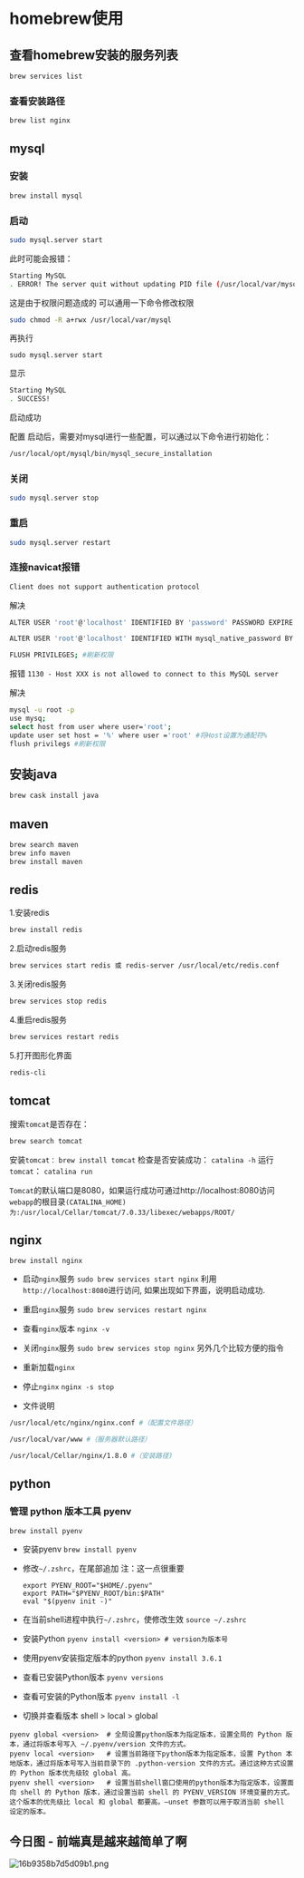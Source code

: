 # homebrew使用
## 查看homebrew安装的服务列表
```sh
brew services list
```
### 查看安装路径

```sh
brew list nginx
```

## mysql
### 安装
```sh
brew install mysql
```
### 启动
```sh
sudo mysql.server start
```
此时可能会报错：
```sh
Starting MySQL
. ERROR! The server quit without updating PID file (/usr/local/var/mysql/xxxxx.local.pid).
```

这是由于权限问题造成的
可以通用一下命令修改权限

```sh
sudo chmod -R a+rwx /usr/local/var/mysql
```
再执行

`sudo mysql.server start`

显示

```sh
Starting MySQL
. SUCCESS!
```
启动成功

配置
启动后，需要对mysql进行一些配置，可以通过以下命令进行初始化：
```sh
/usr/local/opt/mysql/bin/mysql_secure_installation
```

### 关闭
```sh
sudo mysql.server stop
```
### 重启
```sh
sudo mysql.server restart
```

### 连接navicat报错

```sh
Client does not support authentication protocol

```

解决

```sh
ALTER USER 'root'@'localhost' IDENTIFIED BY 'password' PASSWORD EXPIRE NEVER; #修改加密规则 （这行我没有写，不过貌似也可以）

ALTER USER 'root'@'localhost' IDENTIFIED WITH mysql_native_password BY 'password'; #更新一下用户的密码 

FLUSH PRIVILEGES; #刷新权限

```

报错 `1130 - Host XXX is not allowed to connect to this MySQL server`

解决

```bash
mysql -u root -p
use mysq;
select host from user where user='root';
update user set host = '%' where user ='root' #将Host设置为通配符%
flush privilegs #刷新权限

```

## 安装java
```sh
brew cask install java
```

## maven

```sh
brew search maven
brew info maven
brew install maven
```

## redis

1.安装redis
```sh
brew install redis
```
2.启动redis服务
```sh
brew services start redis 或 redis-server /usr/local/etc/redis.conf
```

3.关闭redis服务
```sh
brew services stop redis
```

4.重启redis服务
```sh
brew services restart redis
```

5.打开图形化界面
```sh
redis-cli
```
## tomcat

搜索`tomcat`是否存在：

```sh
brew search tomcat
```

安装`tomcat：`
`brew install tomcat`
检查是否安装成功：
`catalina -h`
运行`tomcat`：
`catalina run`

`Tomcat`的默认端口是8080，如果运行成功可通过http://localhost:8080访问
`webapp`的根目录`(CATALINA_HOME)为:/usr/local/Cellar/tomcat/7.0.33/libexec/webapps/ROOT/`

## nginx

`brew install nginx`

- 启动`nginx`服务
`sudo brew services start nginx`
利用`http://localhost:8080`进行访问, 如果出现如下界面，说明启动成功.

- 重启`nginx`服务
`sudo brew services restart nginx`
- 查看`nginx`版本
`nginx -v`
- 关闭`nginx`服务
`sudo brew services stop nginx`
另外几个比较方便的指令

- 重新加载`nginx`
- 停止`nginx`
`nginx -s stop`

- 文件说明
```sh
/usr/local/etc/nginx/nginx.conf #（配置文件路径）

/usr/local/var/www #（服务器默认路径）

/usr/local/Cellar/nginx/1.8.0 #（安装路径)
```

## python

### 管理 python 版本工具 pyenv
`brew install pyenv`
-  安装pyenv
`brew install pyenv`
- 修改`~/.zshrc`，在尾部追加
注：这一点很重要
  ```
  export PYENV_ROOT="$HOME/.pyenv"
  export PATH="$PYENV_ROOT/bin:$PATH"
  eval "$(pyenv init -)"
  ```
- 在当前shell进程中执行`~/.zshrc`，使修改生效
  `source ~/.zshrc`

- 安装Python
  `pyenv install <version> # version为版本号`
-  使用pyenv安装指定版本的python
`pyenv install 3.6.1`
- 查看已安装Python版本
`pyenv versions`
- 查看可安装的Python版本
`pyenv install -l`
- 切换并查看版本
shell > local > global
```
pyenv global <version>  # 全局设置python版本为指定版本，设置全局的 Python 版本，通过将版本号写入 ~/.pyenv/version 文件的方式。
pyenv local <version>   # 设置当前路径下python版本为指定版本，设置 Python 本地版本，通过将版本号写入当前目录下的 .python-version 文件的方式。通过这种方式设置的 Python 版本优先级较 global 高。
pyenv shell <version>   # 设置当前shell窗口使用的python版本为指定版本，设置面向 shell 的 Python 版本，通过设置当前 shell 的 PYENV_VERSION 环境变量的方式。这个版本的优先级比 local 和 global 都要高。–unset 参数可以用于取消当前 shell 设定的版本。
```






## 今日图 - 前端真是越来越简单了啊
![16b9358b7d5d09b1.png](../../../images/16b9358b7d5d09b1.png)

